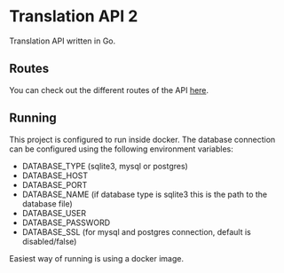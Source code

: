 # Translation API 2

Translation API written in Go.

## Routes

You can check out the different routes of the API [here](ROUTES.md).

## Running

This project is configured to run inside docker. The database connection can be configured using the following environment variables:
* DATABASE_TYPE (sqlite3, mysql or postgres)
* DATABASE_HOST
* DATABASE_PORT
* DATABASE_NAME (if database type is sqlite3 this is the path to the database file)
* DATABASE_USER
* DATABASE_PASSWORD
* DATABASE_SSL (for mysql and postgres connection, default is disabled/false)

Easiest way of running is using a docker image.